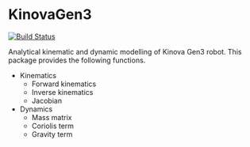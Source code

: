 # KinovaGen3

[![Build Status](https://github.com/otokatli/KinovaGen3.jl/actions/workflows/CI.yml/badge.svg?branch=main)](https://github.com/otokatli/KinovaGen3.jl/actions/workflows/CI.yml?query=branch%3Amain)

Analytical kinematic and dynamic modelling of Kinova Gen3 robot. This package provides the following functions.

  - Kinematics
    - Forward kinematics
    - Inverse kinematics
    - Jacobian
  - Dynamics
    - Mass matrix
    - Coriolis term
    - Gravity term
    
